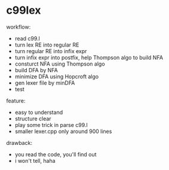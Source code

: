 # c99lex
workflow:
- read c99.l
- turn lex RE into regular RE
- turn regular RE into infix expr
- turn infix expr into postfix, help Thompson algo to build NFA
- consturct NFA using Thompson algo
- build DFA by NFA
- minimize DFA using Hopcroft algo
- gen lexer file by minDFA
- test

feature:
- easy to understand
- structure clear
- play some trick in parse c99.l
- smaller lexer.cpp only around 900 lines

drawback:
- you read the code, you'll find out
- i won't tell, haha
